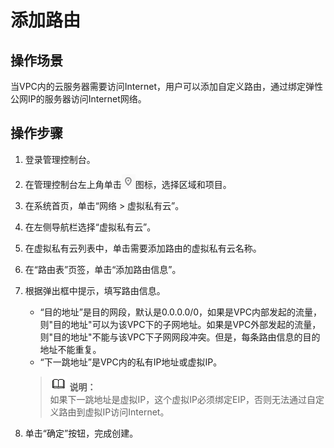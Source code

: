 # 添加路由<a name="zh-cn_topic_0038291803"></a>

## 操作场景<a name="s974a02c09b8e44f59dcc9335de2d030a"></a>

当VPC内的云服务器需要访问Internet，用户可以添加自定义路由，通过绑定弹性公网IP的服务器访问Internet网络。

## 操作步骤<a name="sdec7a81b54b0476b8e37270f45edcca7"></a>

1.  登录管理控制台。
2.  在管理控制台左上角单击![](figures/icon-region.png)图标，选择区域和项目。
3.  在系统首页，单击“网络 \> 虚拟私有云”。
4.  在左侧导航栏选择“虚拟私有云”。
5.  在虚拟私有云列表中，单击需要添加路由的虚拟私有云名称。
6.  在“路由表”页签，单击“添加路由信息”。
7.  根据弹出框中提示，填写路由信息。

    -   “目的地址”是目的网段，默认是0.0.0.0/0，如果是VPC内部发起的流量，则"目的地址"可以为该VPC下的子网地址。如果是VPC外部发起的流量，则"目的地址"不能与该VPC下子网网段冲突。但是，每条路由信息的目的地址不能重复。
    -   “下一跳地址”是VPC内的私有IP地址或虚拟IP。

    >![](public_sys-resources/icon-note.gif) **说明：**   
    >如果下一跳地址是虚拟IP，这个虚拟IP必须绑定EIP，否则无法通过自定义路由到虚拟IP访问Internet。  

8.  单击“确定”按钮，完成创建。

